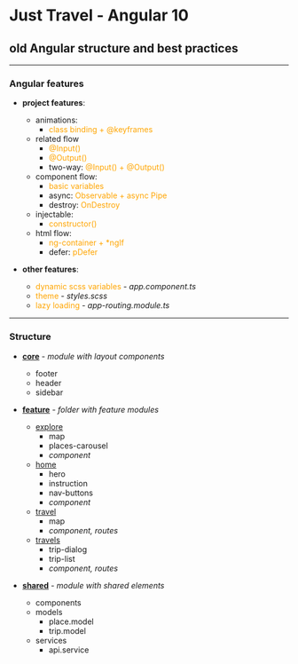 # Just Travel - Angular 10

## old Angular structure and best practices

---------------------
<style>
x { color: orange }
g { color: gold }
</style>

### Angular features

* **project features**:
    * animations:
        * <x>class binding + @keyframes</x>
    * related flow
        * <x>@Input()</x>
        * <x>@Output()</x>
        * two-way: <x>@Input() + @Output()</x>
    * component flow:
        * <x>basic variables</x>
        * async: <x>Observable + async Pipe</x>
        * destroy: <x>OnDestroy</x>
    * injectable:
        * <x>constructor()</x>
    * html flow:
        * <x>ng-container + *ngIf</x>
        * defer: <x>pDefer</x>


* **other features**:
    * <x>dynamic scss variables</x> - _app.component.ts_
    * <x>theme</x> - _styles.scss_
    * <x>lazy loading</x> - _app-routing.module.ts_

------------------

### Structure

* **[core](app/src/app/core)** - _module with layout components_
    * footer
    * header
    * sidebar


* **[feature](app/src/app/feature)** - _folder with feature modules_
    * [explore](app/src/app/feature/explore)
        * map
        * places-carousel
        * _component_
    * [home](app/src/app/feature/home)
        * hero
        * instruction
        * nav-buttons
        * _component_
    * [travel](app/src/app/feature/travel)
        * map
        * _component, routes_
    * [travels](app/src/app/feature/travels)
        * trip-dialog
        * trip-list
        * _component, routes_


* **[shared](app/src/app/shared)** - _module with shared elements_
    * components
    * models
        * place.model
        * trip.model
    * services
        * api.service
